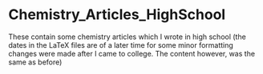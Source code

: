# Chemistry_Articles_HighSchool
These contain some chemistry articles which I wrote in high school (the dates in the LaTeX files are of a later time for some minor formatting changes were made after I came to college. The content however, was the same as before)
